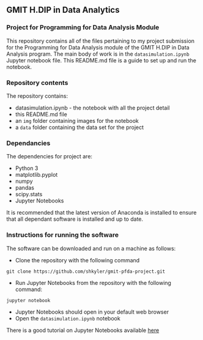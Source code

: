 ## GMIT H.DIP in Data Analytics
### Project for Programming for Data Analysis Module

This repository contains all of the files pertaining to my project submission for the Programming for Data Analysis module of the GMIT H.DIP in Data Analysis program. The main body of work is in the `datasimulation.ipynb` Jupyter notebook file. This README.md file is a guide to set up and run the notebook.

### Repository contents

The repository contains:
* datasimulation.ipynb - the notebook with all the project detail
* this README.md file
* an `img` folder containing images for the notebook
* a `data` folder containing the data set for the project

### Dependancies

The dependencies for project are:
* Python 3
* matplotlib.pyplot
* numpy
* pandas
* scipy.stats
* Jupyter Notebooks

It is recommended that the latest version of Anaconda is installed to ensure that all dependant software is installed and up to date.

### Instructions for running the software

The software can be downloaded and run on a machine as follows:

* Clone the repository with the following command
```
git clone https://github.com/shkyler/gmit-pfda-project.git
```
* Run Jupyter Notebooks from the repository with the following command:
```
jupyter notebook
```
* Jupyter Notebooks should open in your default web browser
* Open the `datasimulation.ipynb` notebook

There is a good tutorial on Jupyter Notebooks available [here](https://www.dataquest.io/blog/jupyter-notebook-tutorial/)
